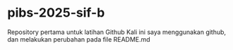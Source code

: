 # pibs-2025-sif-b
Repository pertama untuk latihan Github
Kali ini saya menggunakan github, dan melakukan perubahan pada file README.md
